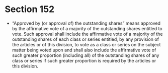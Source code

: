 # Section 152

- “Approved by (or approval of) the outstanding shares” means approved by the affirmative vote of a majority of the outstanding shares entitled to vote. Such approval shall include the affirmative vote of a majority of the outstanding shares of each class or series entitled, by any provision of the articles or of this division, to vote as a class or series on the subject matter being voted upon and shall also include the affirmative vote of such greater proportion (including all) of the outstanding shares of any class or series if such greater proportion is required by the articles or this division.